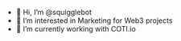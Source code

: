 - 👋 Hi, I’m @squigglebot
- 👀 I’m interested in Marketing for Web3 projects
- 🌱 I’m currently working with COTI.io 

<!---
squigglebot/squigglebot is a ✨ special ✨ repository because its `README.md` (this file) appears on your GitHub profile.
You can click the Preview link to take a look at your changes.
--->
